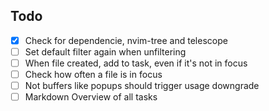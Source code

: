 ## Todo
- [x] Check for dependencie, nvim-tree and telescope 
- [ ] Set default filter again when unfiltering
- [ ] When file created, add to task, even if it's not in focus
- [ ] Check how often a file is in focus
- [ ] Not buffers like popups should trigger usage downgrade
- [ ] Markdown Overview of all tasks
